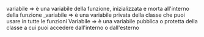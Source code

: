 variabile => è una variabile della funzione, inizializzata e morta all'interno della funzione
_variabile => è una variabile privata della classe che puoi usare in tutte le funzioni
Variabile => è una variabile pubblica o protetta della classe a cui puoi accedere dall'interno o dall'esterno
